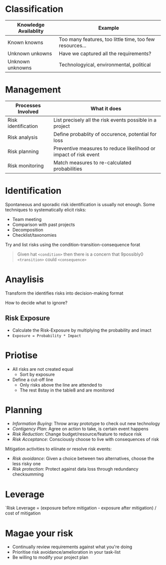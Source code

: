 # Classification
|Knowledge Availablity|Example|
|-|-|
|Known knowns|Too many features, too little time, too few resources...|
|Unknown unkowns|Have we captured all the requirements?|
|Unknown unknowns|Technologyical, environmental, political|

# Management
|Processes Involved|What it does|
|-|-|
|Risk identification|List precisely all the risk events possible in a project|
|Risk analysis|Define probablity of occurence, potential for loss|
|Risk planning|Preventive measures to reduce likelihood or impact of risk event|
|Risk monitoring|Match measures to re-calculated probabilities|

# Identification
Spontaneous and sporadic risk identification is usually not enough. Some techniques to systematically elicit risks:

- Team meeting
- Comparison with past projects
- Decomposition
- Checklist/taxonomies

Try and list risks using the condition-transition-consequence forat

> Given hat `<condition>` then there is a concern that 9possibly0 `<transition>` could `<consequence>`

# Anaylisis
Transform the identifies risks into decision-making format

How to decide what to ignore?

## Risk Exposure
- Calculate the Risk-Exposure by multiplying the probability and imact
- `Exposure = Probability * Impact`

# Priotise
- All risks are not created equal
    - Sort by exposure
- Define a cut-off line
    - Only risks above the line are attended to
	- The rest 8stay in the table8 and are monitored
	
# Planning
- *Information Buying*: Throw array prototype to check out new technology
- *Contigency Plan*: Agree on action to take, is certain event happens
- *Risk Reduction*: Change budget/resource/feature to reduce risk
- *Risk Acceptance*: Consciously choose to live with consequences of risk

Mitigation activities to eliinate or resolve risk events:

- *Risk avoidance*: Given a choice between two alternatives, choose the less risky one
- *Risk protection*: Protect against data loss through redundancy checksumming

# Leverage
`Risk Leverage = (exposure before mitigation - exposure after mitigation) / cost of mitigation

# Magae your risk
- Continually review requirements against what you're doing
- Prioritise risk avoidance/amelioration in your task-list
- Be willing to modify your project plan
